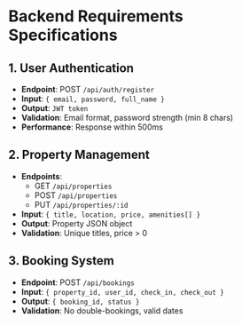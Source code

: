 # Backend Requirements Specifications

## 1. User Authentication

- **Endpoint**: POST `/api/auth/register`
- **Input**: `{ email, password, full_name }`
- **Output**: `JWT token`
- **Validation**: Email format, password strength (min 8 chars)
- **Performance**: Response within 500ms

## 2. Property Management

- **Endpoints**:
  - GET `/api/properties`
  - POST `/api/properties`
  - PUT `/api/properties/:id`
- **Input**: `{ title, location, price, amenities[] }`
- **Output**: Property JSON object
- **Validation**: Unique titles, price > 0

## 3. Booking System

- **Endpoint**: POST `/api/bookings`
- **Input**: `{ property_id, user_id, check_in, check_out }`
- **Output**: `{ booking_id, status }`
- **Validation**: No double-bookings, valid dates
